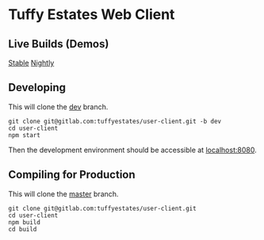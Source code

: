 # Tuffy Estates Web Client

## Live Builds (Demos)
[Stable](https://tuffyestates.netlify.com)
[Nightly](https://dev--tuffyestates.netlify.com)

## Developing
This will clone the [dev](https://gitlab.com/tuffyestates/user-client/tree/dev) branch.
```
git clone git@gitlab.com:tuffyestates/user-client.git -b dev
cd user-client
npm start
```
Then the development environment should be accessible at [localhost:8080](http://localhost:8080).

## Compiling for Production
This will clone the [master](https://gitlab.com/tuffyestates/user-client) branch.
```
git clone git@gitlab.com:tuffyestates/user-client.git
cd user-client
npm build
cd build
```

